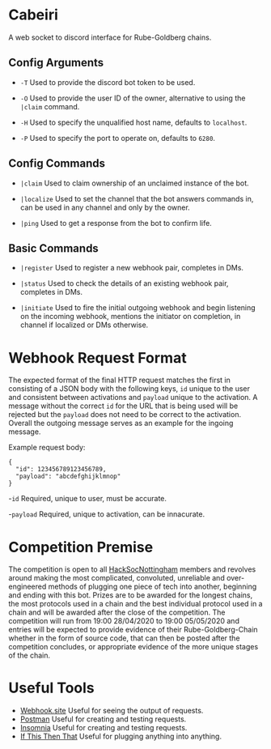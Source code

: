 # Cabeiri
A web socket to discord interface for Rube-Goldberg chains.

## Config Arguments
- `-T`
  Used to provide the discord bot token to be used.
  
- `-O`
  Used to provide the user ID of the owner, alternative to using the `|claim` command.
  
- `-H`
  Used to specify the unqualified host name, defaults to `localhost`. 
  
- `-P`
  Used to specify the port to operate on, defaults to `6280`.

## Config Commands
- `|claim`
  Used to claim ownership of an unclaimed instance of the bot. 
  
- `|localize`
  Used to set the channel that the bot answers commands in, can be used in any channel and only by the owner.
  
- `|ping`
  Used to get a response from the bot to confirm life.
  
## Basic Commands
- `|register`
  Used to register a new webhook pair, completes in DMs.
  
- `|status`
  Used to check the details of an existing webhook pair, completes in DMs.
  
- `|initiate`
  Used to fire the initial outgoing webhook and begin listening on the incoming webhook, mentions the initiator on completion, in channel if localized or DMs otherwise. 
  
# Webhook Request Format
  The expected format of the final HTTP request matches the first in consisting of a JSON body with the following keys, `id` unique to the user and consistent between activations and `payload` unique to the activation. A message without the correct `id` for the URL that is being used will be rejected but the `payload` does not need to be correct to the activation. Overall the outgoing message serves as an example for the ingoing message.

Example request body:
```
{
  "id": 123456789123456789,
  "payload": "abcdefghijklmnop"
}
```
-`id` 
  Required, unique to user, must be accurate.
  
-`payload` 
  Required, unique to activation, can be innacurate.
  

# Competition Premise
  The competition is open to all [HackSocNottingham](https://github.com/HackSocNotts) members and revolves around making the most complicated, convoluted, unreliable and over-engineered methods of plugging one piece of tech into another, beginning and ending with this bot. 
  Prizes are to be awarded for the longest chains, the most protocols used in a chain and the best individual protocol used in a chain and will be awarded after the close of the competition.
  The competition will run from 19:00 28/04/2020 to 19:00 05/05/2020 and entries will be expected to provide evidence of their Rube-Goldberg-Chain whether in the form of source code, that can then be posted after the competition concludes, or appropriate evidence of the more unique stages of the chain. 

# Useful Tools
- [Webhook.site](https://webhook.site/)
  Useful for seeing the output of requests.
- [Postman](https://www.postman.com/)
  Useful for creating and testing requests.
- [Insomnia](https://insomnia.rest/)
  Useful for creating and testing requests.
- [If This Then That](https://ifttt.com/)
  Useful for plugging anything into anything.
